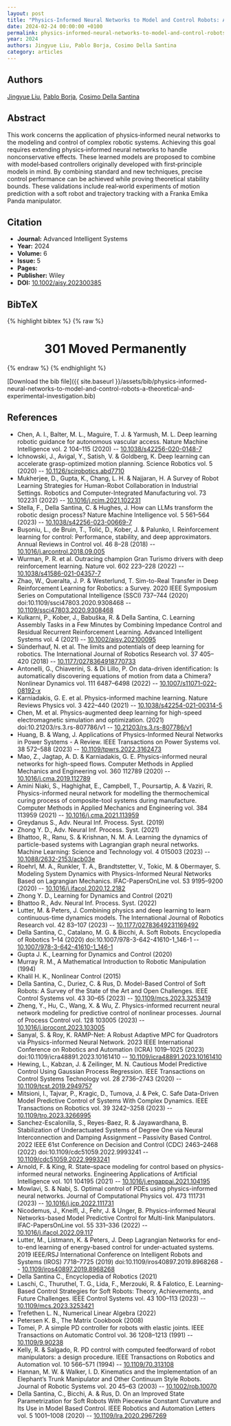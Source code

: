 ```yaml
---
layout: post
title: "Physics‐Informed Neural Networks to Model and Control Robots: A Theoretical and Experimental Investigation"
date: 2024-02-24 00:00:00 +0100
permalink: physics-informed-neural-networks-to-model-and-control-robots-a-theoretical-and-experimental-investigation
year: 2024
authors: Jingyue Liu, Pablo Borja, Cosimo Della Santina
category: articles
---
```

 
## Authors
[Jingyue Liu](authors/jingyue-liu), [Pablo Borja](authors/luis-pablo-borja), [Cosimo Della Santina](authors/cosimo-della-santina)
 
## Abstract
This work concerns the application of physics‐informed neural networks to the modeling and control of complex robotic systems. Achieving this goal requires extending physics‐informed neural networks to handle nonconservative effects. These learned models are proposed to combine with model‐based controllers originally developed with first‐principle models in mind. By combining standard and new techniques, precise control performance can be achieved while proving theoretical stability bounds. These validations include real‐world experiments of motion prediction with a soft robot and trajectory tracking with a Franka Emika Panda manipulator.
 
## Citation
- **Journal:** Advanced Intelligent Systems
- **Year:** 2024
- **Volume:** 6
- **Issue:** 5
- **Pages:** 
- **Publisher:** Wiley
- **DOI:** [10.1002/aisy.202300385](https://doi.org/10.1002/aisy.202300385)
 
## BibTeX
{% highlight bibtex %}
{% raw %}
<html>
<head><title>301 Moved Permanently</title></head>
<body>
<center><h1>301 Moved Permanently</h1></center>
</body>
</html>
{% endraw %}
{% endhighlight %}
 
[Download the bib file]({{ site.baseurl }}/assets/bib/physics-informed-neural-networks-to-model-and-control-robots-a-theoretical-and-experimental-investigation.bib)
 
## References
- Chen, A. I., Balter, M. L., Maguire, T. J. & Yarmush, M. L. Deep learning robotic guidance for autonomous vascular access. Nature Machine Intelligence vol. 2 104–115 (2020) -- [10.1038/s42256-020-0148-7](https://doi.org/10.1038/s42256-020-0148-7)
- Ichnowski, J., Avigal, Y., Satish, V. & Goldberg, K. Deep learning can accelerate grasp-optimized motion planning. Science Robotics vol. 5 (2020) -- [10.1126/scirobotics.abd7710](https://doi.org/10.1126/scirobotics.abd7710)
- Mukherjee, D., Gupta, K., Chang, L. H. & Najjaran, H. A Survey of Robot Learning Strategies for Human-Robot Collaboration in Industrial Settings. Robotics and Computer-Integrated Manufacturing vol. 73 102231 (2022) -- [10.1016/j.rcim.2021.102231](https://doi.org/10.1016/j.rcim.2021.102231)
- Stella, F., Della Santina, C. & Hughes, J. How can LLMs transform the robotic design process? Nature Machine Intelligence vol. 5 561–564 (2023) -- [10.1038/s42256-023-00669-7](https://doi.org/10.1038/s42256-023-00669-7)
- Buşoniu, L., de Bruin, T., Tolić, D., Kober, J. & Palunko, I. Reinforcement learning for control: Performance, stability, and deep approximators. Annual Reviews in Control vol. 46 8–28 (2018) -- [10.1016/j.arcontrol.2018.09.005](https://doi.org/10.1016/j.arcontrol.2018.09.005)
- Wurman, P. R. et al. Outracing champion Gran Turismo drivers with deep reinforcement learning. Nature vol. 602 223–228 (2022) -- [10.1038/s41586-021-04357-7](https://doi.org/10.1038/s41586-021-04357-7)
- Zhao, W., Queralta, J. P. & Westerlund, T. Sim-to-Real Transfer in Deep Reinforcement Learning for Robotics: a Survey. 2020 IEEE Symposium Series on Computational Intelligence (SSCI) 737–744 (2020) doi:10.1109/ssci47803.2020.9308468 -- [10.1109/ssci47803.2020.9308468](https://doi.org/10.1109/ssci47803.2020.9308468)
- Kulkarni, P., Kober, J., Babuška, R. & Della Santina, C. Learning Assembly Tasks in a Few Minutes by Combining Impedance Control and Residual Recurrent Reinforcement Learning. Advanced Intelligent Systems vol. 4 (2021) -- [10.1002/aisy.202100095](https://doi.org/10.1002/aisy.202100095)
- Sünderhauf, N. et al. The limits and potentials of deep learning for robotics. The International Journal of Robotics Research vol. 37 405–420 (2018) -- [10.1177/0278364918770733](https://doi.org/10.1177/0278364918770733)
- Antonelli, G., Chiaverini, S. & Di Lillo, P. On data-driven identification: Is automatically discovering equations of motion from data a Chimera? Nonlinear Dynamics vol. 111 6487–6498 (2022) -- [10.1007/s11071-022-08192-x](https://doi.org/10.1007/s11071-022-08192-x)
- Karniadakis, G. E. et al. Physics-informed machine learning. Nature Reviews Physics vol. 3 422–440 (2021) -- [10.1038/s42254-021-00314-5](https://doi.org/10.1038/s42254-021-00314-5)
- Chen, M. et al. Physics-augmented deep learning for high-speed electromagnetic simulation and optimization. (2021) doi:10.21203/rs.3.rs-807786/v1 -- [10.21203/rs.3.rs-807786/v1](https://doi.org/10.21203/rs.3.rs-807786/v1)
- Huang, B. & Wang, J. Applications of Physics-Informed Neural Networks in Power Systems - A Review. IEEE Transactions on Power Systems vol. 38 572–588 (2023) -- [10.1109/tpwrs.2022.3162473](https://doi.org/10.1109/tpwrs.2022.3162473)
- Mao, Z., Jagtap, A. D. & Karniadakis, G. E. Physics-informed neural networks for high-speed flows. Computer Methods in Applied Mechanics and Engineering vol. 360 112789 (2020) -- [10.1016/j.cma.2019.112789](https://doi.org/10.1016/j.cma.2019.112789)
- Amini Niaki, S., Haghighat, E., Campbell, T., Poursartip, A. & Vaziri, R. Physics-informed neural network for modelling the thermochemical curing process of composite-tool systems during manufacture. Computer Methods in Applied Mechanics and Engineering vol. 384 113959 (2021) -- [10.1016/j.cma.2021.113959](https://doi.org/10.1016/j.cma.2021.113959)
- Greydanus S., Adv. Neural Inf. Process. Syst. (2019)
- Zhong Y. D., Adv. Neural Inf. Process. Syst. (2021)
- Bhattoo, R., Ranu, S. & Krishnan, N. M. A. Learning the dynamics of particle-based systems with Lagrangian graph neural networks. Machine Learning: Science and Technology vol. 4 015003 (2023) -- [10.1088/2632-2153/acb03e](https://doi.org/10.1088/2632-2153/acb03e)
- Roehrl, M. A., Runkler, T. A., Brandtstetter, V., Tokic, M. & Obermayer, S. Modeling System Dynamics with Physics-Informed Neural Networks Based on Lagrangian Mechanics. IFAC-PapersOnLine vol. 53 9195–9200 (2020) -- [10.1016/j.ifacol.2020.12.2182](https://doi.org/10.1016/j.ifacol.2020.12.2182)
- Zhong Y. D., Learning for Dynamics and Control (2021)
- Bhattoo R., Adv. Neural Inf. Process. Syst. (2022)
- Lutter, M. & Peters, J. Combining physics and deep learning to learn continuous-time dynamics models. The International Journal of Robotics Research vol. 42 83–107 (2023) -- [10.1177/02783649231169492](https://doi.org/10.1177/02783649231169492)
- Della Santina, C., Catalano, M. G. & Bicchi, A. Soft Robots. Encyclopedia of Robotics 1–14 (2020) doi:10.1007/978-3-642-41610-1_146-1 -- [10.1007/978-3-642-41610-1_146-1](https://doi.org/10.1007/978-3-642-41610-1_146-1)
- Gupta J. K., Learning for Dynamics and Control (2020)
- Murray R. M., A Mathematical Introduction to Robotic Manipulation (1994)
- Khalil H. K., Nonlinear Control (2015)
- Della Santina, C., Duriez, C. & Rus, D. Model-Based Control of Soft Robots: A Survey of the State of the Art and Open Challenges. IEEE Control Systems vol. 43 30–65 (2023) -- [10.1109/mcs.2023.3253419](https://doi.org/10.1109/mcs.2023.3253419)
- Zheng, Y., Hu, C., Wang, X. & Wu, Z. Physics-informed recurrent neural network modeling for predictive control of nonlinear processes. Journal of Process Control vol. 128 103005 (2023) -- [10.1016/j.jprocont.2023.103005](https://doi.org/10.1016/j.jprocont.2023.103005)
- Sanyal, S. & Roy, K. RAMP-Net: A Robust Adaptive MPC for Quadrotors via Physics-informed Neural Network. 2023 IEEE International Conference on Robotics and Automation (ICRA) 1019–1025 (2023) doi:10.1109/icra48891.2023.10161410 -- [10.1109/icra48891.2023.10161410](https://doi.org/10.1109/icra48891.2023.10161410)
- Hewing, L., Kabzan, J. & Zeilinger, M. N. Cautious Model Predictive Control Using Gaussian Process Regression. IEEE Transactions on Control Systems Technology vol. 28 2736–2743 (2020) -- [10.1109/tcst.2019.2949757](https://doi.org/10.1109/tcst.2019.2949757)
- Mitsioni, I., Tajvar, P., Kragic, D., Tumova, J. & Pek, C. Safe Data-Driven Model Predictive Control of Systems With Complex Dynamics. IEEE Transactions on Robotics vol. 39 3242–3258 (2023) -- [10.1109/tro.2023.3266995](https://doi.org/10.1109/tro.2023.3266995)
- Sanchez-Escalonilla, S., Reyes-Baez, R. & Jayawardhana, B. Stabilization of Underactuated Systems of Degree One via Neural Interconnection and Damping Assignment – Passivity Based Control. 2022 IEEE 61st Conference on Decision and Control (CDC) 2463–2468 (2022) doi:10.1109/cdc51059.2022.9993241 -- [10.1109/cdc51059.2022.9993241](https://doi.org/10.1109/cdc51059.2022.9993241)
- Arnold, F. & King, R. State–space modeling for control based on physics-informed neural networks. Engineering Applications of Artificial Intelligence vol. 101 104195 (2021) -- [10.1016/j.engappai.2021.104195](https://doi.org/10.1016/j.engappai.2021.104195)
- Mowlavi, S. & Nabi, S. Optimal control of PDEs using physics-informed neural networks. Journal of Computational Physics vol. 473 111731 (2023) -- [10.1016/j.jcp.2022.111731](https://doi.org/10.1016/j.jcp.2022.111731)
- Nicodemus, J., Kneifl, J., Fehr, J. & Unger, B. Physics-informed Neural Networks-based Model Predictive Control for Multi-link Manipulators. IFAC-PapersOnLine vol. 55 331–336 (2022) -- [10.1016/j.ifacol.2022.09.117](https://doi.org/10.1016/j.ifacol.2022.09.117)
- Lutter, M., Listmann, K. & Peters, J. Deep Lagrangian Networks for end-to-end learning of energy-based control for under-actuated systems. 2019 IEEE/RSJ International Conference on Intelligent Robots and Systems (IROS) 7718–7725 (2019) doi:10.1109/iros40897.2019.8968268 -- [10.1109/iros40897.2019.8968268](https://doi.org/10.1109/iros40897.2019.8968268)
- Della Santina C., Encyclopedia of Robotics (2021)
- Laschi, C., Thuruthel, T. G., Lida, F., Merzouki, R. & Falotico, E. Learning-Based Control Strategies for Soft Robots: Theory, Achievements, and Future Challenges. IEEE Control Systems vol. 43 100–113 (2023) -- [10.1109/mcs.2023.3253421](https://doi.org/10.1109/mcs.2023.3253421)
- Trefethen L. N., Numerical Linear Algebra (2022)
- Petersen K. B., The Matrix Cookbook (2008)
- Tomei, P. A simple PD controller for robots with elastic joints. IEEE Transactions on Automatic Control vol. 36 1208–1213 (1991) -- [10.1109/9.90238](https://doi.org/10.1109/9.90238)
- Kelly, R. & Salgado, R. PD control with computed feedforward of robot manipulators: a design procedure. IEEE Transactions on Robotics and Automation vol. 10 566–571 (1994) -- [10.1109/70.313108](https://doi.org/10.1109/70.313108)
- Hannan, M. W. & Walker, I. D. Kinematics and the Implementation of an Elephant’s Trunk Manipulator and Other Continuum Style Robots. Journal of Robotic Systems vol. 20 45–63 (2003) -- [10.1002/rob.10070](https://doi.org/10.1002/rob.10070)
- Della Santina, C., Bicchi, A. & Rus, D. On an Improved State Parametrization for Soft Robots With Piecewise Constant Curvature and Its Use in Model Based Control. IEEE Robotics and Automation Letters vol. 5 1001–1008 (2020) -- [10.1109/lra.2020.2967269](https://doi.org/10.1109/lra.2020.2967269)

